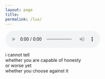 ```yaml
---
layout: page
title:  
permalink: /lux/
---
```


<audio controls>
  <source src="{{site.url}}/assets/waiting2.mp3" type="audio/mpeg">
</audio>  

i cannot tell  
whether you are capable of honesty  
or worse yet  
whether you choose against it
